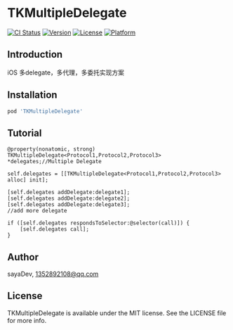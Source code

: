 # TKMultipleDelegate

[![CI Status](https://img.shields.io/travis/sayaDev/TKMultipleDelegate.svg?style=flat)](https://travis-ci.org/sayaDev/TKMultipleDelegate)
[![Version](https://img.shields.io/cocoapods/v/TKMultipleDelegate.svg?style=flat)](https://cocoapods.org/pods/TKMultipleDelegate)
[![License](https://img.shields.io/cocoapods/l/TKMultipleDelegate.svg?style=flat)](https://cocoapods.org/pods/TKMultipleDelegate)
[![Platform](https://img.shields.io/cocoapods/p/TKMultipleDelegate.svg?style=flat)](https://cocoapods.org/pods/TKMultipleDelegate)

## Introduction

iOS 多delegate，多代理，多委托实现方案

## Installation


```ruby
pod 'TKMultipleDelegate'
```


## Tutorial

```
@property(nonatomic, strong) TKMultipleDelegate<Protocol1,Protocol2,Protocol3> *delegates;//Multiple Delegate
```

```
self.delegates = [[TKMultipleDelegate<Protocol1,Protocol2,Protocol3> alloc] init];
```



```
[self.delegates addDelegate:delegate1];
[self.delegates addDelegate:delegate2];
[self.delegates addDelegate:delegate3];
//add more delegate
```

```
if ([self.delegates respondsToSelector:@selector(call)]) {
	[self.delegates call];
}
```


## Author

sayaDev, 1352892108@qq.com

## License

TKMultipleDelegate is available under the MIT license. See the LICENSE file for more info.
